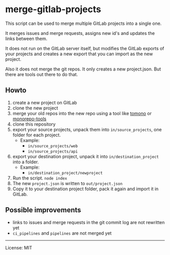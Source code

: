 # merge-gitlab-projects
This script can be used to merge multiple GitLab projects into a single one.

It merges issues and merge requests, assigns new id's and updates the links between them.

It does not run on the GitLab server itself, but modifies the GitLab exports of your projects and creates a new export that you can import as the new project.

Also it does not merge the git repos. It only creates a new project.json. But there are tools out there to do that.

## Howto
1. create a new project on GitLab
2. clone the new project
3. merge your old repos into the new repo using a tool like [tomono](https://github.com/unravelin/tomono) or [monorepo-tools](https://github.com/shopsys/monorepo-tools)
4. clone this repository
5. export your source projects, unpack them into `in/source_projects`, one folder for each project.
   - Example:
      - `in/source_projects/web`
      - `in/source_projects/api`
6. export your destination project, unpack it into `in/destination_project` into a folder.
   - Example:
      - `in/destination_project/newproject`
7. Run the script. ```node index```
8. The new `project.json` is written to `out/project.json`
9. Copy it to your destination project folder, pack it again and import it in GitLab.

## Possible improvements
- links to issues and merge requests in the git commit log are not rewritten yet
- `ci_pipelines` and `pipelines` are not merged yet

---

License: MIT
